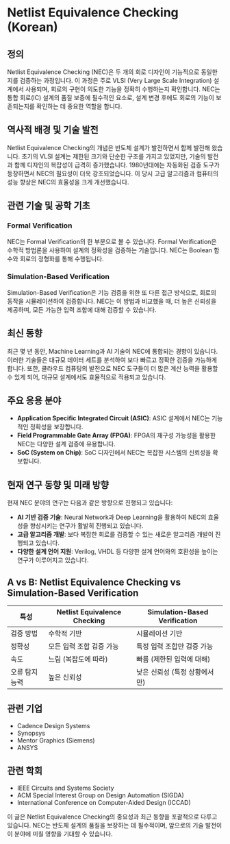 # Netlist Equivalence Checking (Korean)

## 정의

Netlist Equivalence Checking (NEC)은 두 개의 회로 디자인이 기능적으로 동일한지를 검증하는 과정입니다. 이 과정은 주로 VLSI (Very Large Scale Integration) 설계에서 사용되며, 회로의 구현이 의도한 기능을 정확히 수행하는지 확인합니다. NEC는 통합 회로(IC) 설계의 품질 보증에 필수적인 요소로, 설계 변경 후에도 회로의 기능이 보존되는지를 확인하는 데 중요한 역할을 합니다.

## 역사적 배경 및 기술 발전

Netlist Equivalence Checking의 개념은 반도체 설계가 발전하면서 함께 발전해 왔습니다. 초기의 VLSI 설계는 제한된 크기와 단순한 구조를 가지고 있었지만, 기술의 발전과 함께 디자인의 복잡성이 급격히 증가했습니다. 1980년대에는 자동화된 검증 도구가 등장하면서 NEC의 필요성이 더욱 강조되었습니다. 이 당시 고급 알고리즘과 컴퓨터의 성능 향상은 NEC의 효율성을 크게 개선했습니다.

## 관련 기술 및 공학 기초

### Formal Verification

NEC는 Formal Verification의 한 부분으로 볼 수 있습니다. Formal Verification은 수학적 방법론을 사용하여 설계의 정확성을 검증하는 기술입니다. NEC는 Boolean 함수와 회로의 정형화를 통해 수행됩니다.

### Simulation-Based Verification

Simulation-Based Verification은 기능 검증을 위한 또 다른 접근 방식으로, 회로의 동작을 시뮬레이션하여 검증합니다. NEC는 이 방법과 비교했을 때, 더 높은 신뢰성을 제공하며, 모든 가능한 입력 조합에 대해 검증할 수 있습니다.

## 최신 동향

최근 몇 년 동안, Machine Learning과 AI 기술이 NEC에 통합되는 경향이 있습니다. 이러한 기술들은 대규모 데이터 세트를 분석하여 보다 빠르고 정확한 검증을 가능하게 합니다. 또한, 클라우드 컴퓨팅의 발전으로 NEC 도구들이 더 많은 계산 능력을 활용할 수 있게 되어, 대규모 설계에서도 효율적으로 적용되고 있습니다.

## 주요 응용 분야

- **Application Specific Integrated Circuit (ASIC)**: ASIC 설계에서 NEC는 기능적인 정확성을 보장합니다.
- **Field Programmable Gate Array (FPGA)**: FPGA의 재구성 가능성을 활용한 NEC는 다양한 설계 검증에 유용합니다.
- **SoC (System on Chip)**: SoC 디자인에서 NEC는 복잡한 시스템의 신뢰성을 확보합니다.

## 현재 연구 동향 및 미래 방향

현재 NEC 분야의 연구는 다음과 같은 방향으로 진행되고 있습니다:

- **AI 기반 검증 기술**: Neural Network과 Deep Learning을 활용하여 NEC의 효율성을 향상시키는 연구가 활발히 진행되고 있습니다.
- **고급 알고리즘 개발**: 보다 복잡한 회로를 검증할 수 있는 새로운 알고리즘 개발이 진행되고 있습니다.
- **다양한 설계 언어 지원**: Verilog, VHDL 등 다양한 설계 언어와의 호환성을 높이는 연구가 이루어지고 있습니다.

## A vs B: Netlist Equivalence Checking vs Simulation-Based Verification

| 특성                       | Netlist Equivalence Checking | Simulation-Based Verification |
|--------------------------|---------------------------|-----------------------------|
| 검증 방법                  | 수학적 기반                | 시뮬레이션 기반               |
| 정확성                    | 모든 입력 조합 검증 가능   | 특정 입력 조합만 검증 가능    |
| 속도                      | 느림 (복잡도에 따라)       | 빠름 (제한된 입력에 대해)     |
| 오류 탐지 능력            | 높은 신뢰성                 | 낮은 신뢰성 (특정 상황에서만)  |

## 관련 기업

- Cadence Design Systems
- Synopsys
- Mentor Graphics (Siemens)
- ANSYS

## 관련 학회

- IEEE Circuits and Systems Society
- ACM Special Interest Group on Design Automation (SIGDA)
- International Conference on Computer-Aided Design (ICCAD)

이 글은 Netlist Equivalence Checking의 중요성과 최근 동향을 포괄적으로 다루고 있습니다. NEC는 반도체 설계의 품질을 보장하는 데 필수적이며, 앞으로의 기술 발전이 이 분야에 미칠 영향을 기대할 수 있습니다.